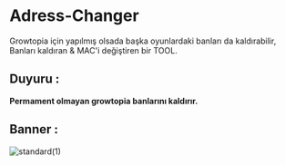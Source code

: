 # Adress-Changer
Growtopia için yapılmış olsada başka oyunlardaki banları da kaldırabilir,
Banları kaldıran & MAC'i değiştiren bir TOOL.

## Duyuru :

**Permament olmayan growtopia banlarını kaldırır.**

## Banner :
![standard(1)](https://github.com/user-attachments/assets/0ed77257-53db-4801-ba62-42f1f17ca003)
